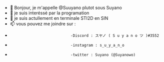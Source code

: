- 👋 Bonjour, je m'appelle @Suuyano plutot sous Suyano
- 👀 je suis interéssé par la programation
- 🌱 je suis actullement en terminale STI2D en SIN
- 📫 vous pouvez me joindre sur :
-                                -Discord : スヤノ ( S u y a n o ツ )#3552
-                                -instagram : s_u_y_a_n_o
-                                -twitter : Suyano (@Suyanowo)
